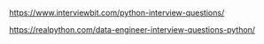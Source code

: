 https://www.interviewbit.com/python-interview-questions/

https://realpython.com/data-engineer-interview-questions-python/

